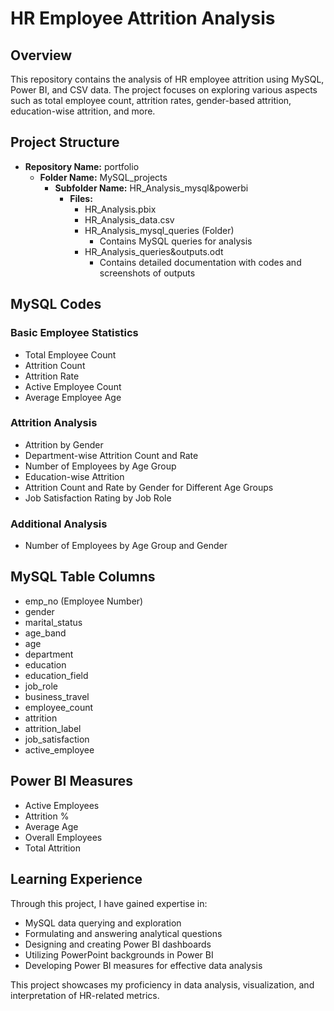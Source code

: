 # HR Employee Attrition Analysis

## Overview

This repository contains the analysis of HR employee attrition using MySQL, Power BI, and CSV data. The project focuses on exploring various aspects such as total employee count, attrition rates, gender-based attrition, education-wise attrition, and more.

## Project Structure

- **Repository Name:** portfolio
  - **Folder Name:** MySQL_projects
    - **Subfolder Name:** HR_Analysis_mysql&powerbi
      - **Files:**
        - HR_Analysis.pbix
        - HR_Analysis_data.csv
        - HR_Analysis_mysql_queries (Folder)
          - Contains MySQL queries for analysis
        - HR_Analysis_queries&outputs.odt
          - Contains detailed documentation with codes and screenshots of outputs

## MySQL Codes

### Basic Employee Statistics
- Total Employee Count
- Attrition Count
- Attrition Rate
- Active Employee Count
- Average Employee Age

### Attrition Analysis
- Attrition by Gender
- Department-wise Attrition Count and Rate
- Number of Employees by Age Group
- Education-wise Attrition
- Attrition Count and Rate by Gender for Different Age Groups
- Job Satisfaction Rating by Job Role

### Additional Analysis
- Number of Employees by Age Group and Gender

## MySQL Table Columns

- emp_no (Employee Number)
- gender
- marital_status
- age_band
- age
- department
- education
- education_field
- job_role
- business_travel
- employee_count
- attrition
- attrition_label
- job_satisfaction
- active_employee

## Power BI Measures

- Active Employees
- Attrition %
- Average Age
- Overall Employees
- Total Attrition

## Learning Experience

Through this project, I have gained expertise in:

- MySQL data querying and exploration
- Formulating and answering analytical questions
- Designing and creating Power BI dashboards
- Utilizing PowerPoint backgrounds in Power BI
- Developing Power BI measures for effective data analysis

This project showcases my proficiency in data analysis, visualization, and interpretation of HR-related metrics.

